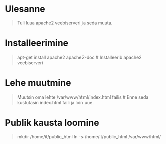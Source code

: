 # Ulesanne
> Tuli luua apache2 veebiserveri ja seda muuta.
# Installeerimine
> apt-get install apache2 apache2-doc # Installeerib apache2 veebiserveri
# Lehe muutmine
> Muutsin oma lehte /var/www/html/index.html failis # Enne seda kustutasin index.html faili ja loin uue.
# Publik kausta loomine
> mkdir /home/it/public_html
> ln -s /home/it/public_html /var/www/html/
